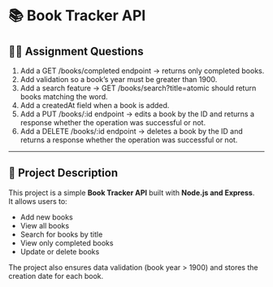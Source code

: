 
# 📚 Book Tracker API

## 👨‍🏫 Assignment Questions
1. Add a GET /books/completed endpoint → returns only completed books.
2. Add validation so a book’s year must be greater than 1900.
3. Add a search feature → GET /books/search?title=atomic should return books matching the word.
4. Add a createdAt field when a book is added.
5. Add a PUT /books/:id endpoint → edits a book by the ID and returns a response whether the operation was successful or not.
6. Add a DELETE /books/:id endpoint → deletes a book by the ID and returns a response whether the operation was successful or not.

---

## 📖 Project Description
This project is a simple **Book Tracker API** built with **Node.js and Express**.  
It allows users to:
- Add new books  
- View all books  
- Search for books by title  
- View only completed books  
- Update or delete books  

The project also ensures data validation (book year > 1900) and stores the creation date for each book.


